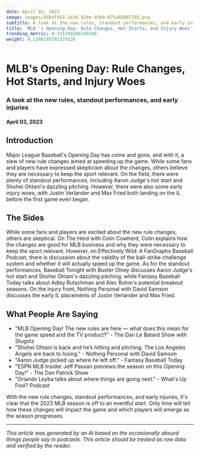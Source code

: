 ```yaml
---
date: April 03, 2023
image: images/8484fd53-2e36-42be-93b9-075a8506f785.png
subtitle: A look at the new rules, standout performances, and early injuries
title: 'MLB''s Opening Day: Rule Changes, Hot Starts, and Injury Woes'
trending_metric: 8.331349206349206
weight: 0.1200285782329126
---
```

# MLB's Opening Day: Rule Changes, Hot Starts, and Injury Woes
### A look at the new rules, standout performances, and early injuries
#### April 03, 2023

## Introduction
Major League Baseball's Opening Day has come and gone, and with it, a slew of new rule changes aimed at speeding up the game. While some fans and players have expressed skepticism about the changes, others believe they are necessary to keep the sport relevant. On the field, there were plenty of standout performances, including Aaron Judge's hot start and Shohei Ohtani's dazzling pitching. However, there were also some early injury woes, with Justin Verlander and Max Fried both landing on the IL before the first game even began.

## The Sides
While some fans and players are excited about the new rule changes, others are skeptical. On The Herd with Colin Cowherd, Colin explains how the changes are good for MLB business and why they were necessary to keep the sport relevant. However, on Effectively Wild: A FanGraphs Baseball Podcast, there is discussion about the validity of the ball-strike challenge system and whether it will actually speed up the game. As for the standout performances, Baseball Tonight with Buster Olney discusses Aaron Judge's hot start and Shohei Ohtani's dazzling pitching, while Fantasy Baseball Today talks about Adley Rutschman and Alec Bohm's potential breakout seasons. On the injury front, Nothing Personal with David Samson discusses the early IL placements of Justin Verlander and Max Fried.

## What People Are Saying
- "MLB Opening Day! The new rules are here — what does this mean for the game speed and the TV product?" - The Dan Le Batard Show with Stugotz
- "Shohei Ohtani is back and he’s hitting and pitching. The Los Angeles Angels are back to losing." - Nothing Personal with David Samson
- "Aaron Judge picked up where he left off." - Fantasy Baseball Today
- "ESPN MLB Insider Jeff Passan previews the season on this Opening Day!" - The Dan Patrick Show
- "Orlando Leyba talks about where things are going next." - What's Up Fool? Podcast

With the new rule changes, standout performances, and early injuries, it's clear that the 2023 MLB season is off to an eventful start. Only time will tell how these changes will impact the game and which players will emerge as the season progresses.

 --- 

*This article was generated by an AI based on the occasionally absurd things people say in podcasts. This article should be treated as raw data and verified by the reader.*